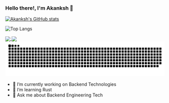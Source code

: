 ### Hello there!, I'm Akanksh 👋


<!--**akanksh5/akanksh5** is a ✨ _special_ ✨ repository because its `README.md` (this file) appears on your GitHub profile.

Here are some ideas to get you started:-->
[![Akanksh's GitHub stats](https://github-readme-stats.vercel.app/api?username=akanksh5&theme=neon)](https://github.com/anuraghazra/github-readme-stats)

![Top Langs](https://github-readme-stats.vercel.app/api/top-langs/?username=akanksh5&langs_count=8&theme=neon)

<a href="https://github.com/akanksh5">
  <img height=200 align="center" src="https://github-readme-stats.vercel.app/api?username=akanksh5&theme=neon&card_length=640" />
</a>
<a href="https://github.com/akanksh5t">
  <img height=200 align="center" src="https://github-readme-stats.vercel.app/api/top-langs/?username=akanksh5&langs_count=8&theme=neon" />
</a>

<img src="https://raw.githubusercontent.com/akanksh5/akanksh5/output/snake.svg" alt="Snake animation" />

- 🔭 I’m currently working on Backend Technologies
- 🌱 I’m learning Rust
- 💬 Ask me about Backend Engineering Tech

